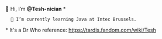 👋 Hi, I’m <strong>@Tesh-nician</strong> *


      🌱 I’m currently learning Java at Intec Brussels.


<super>*</super> It's a Dr Who reference: https://tardis.fandom.com/wiki/Tesh


<!---
Tesh-nician/Tesh-nician is a ✨ special ✨ repository because its `README.md` (this file) appears on your GitHub profile.
You can click the Preview link to take a look at your changes.
--->
